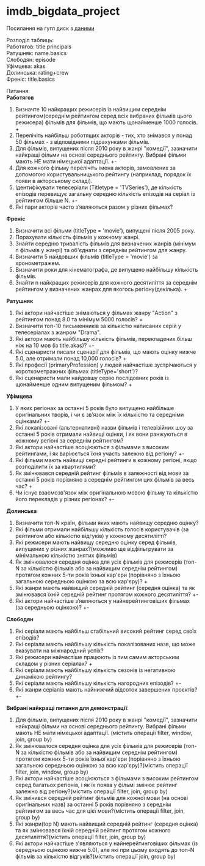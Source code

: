 # imdb_bigdata_project

Посилання на гугл диск з [даними](https://drive.google.com/drive/folders/1VRq_HFyYSpFR8-tcqU-iYdP7azLOZTKv?usp=sharing)

Розподіл таблиць:\
Работягов: title.principals\
Ратушняк: name.basics\
Слободян: episode\
Уфімцева: akas\
Долинська: rating+crew\
Френіс: title.basics


Питання:\
**Работягов**
1. Визначте 10 найкращих режисерів із найвищим середнім рейтингом(середнім рейтингом серед всіх вибраних фільмів цього режисера) фільмів для фільмів, що мають щонайменше 1000 голосів. +
2. Перелічіть найбільш роботящих акторів - тих, хто знімався у понад 50 фільмах - з відповідними підрахунками фільмів.
3. Для фільмів, випущених після 2010 року в жанрі "комедії", зазначити найкращі фільми на основі середнього рейтингу. Вибрані фільми мають НЕ мати німецької адаптації. +-
4. Для кожного фільму перелічіть імена акторів, замовлених за допомогою користувальницького рейтингу (наприклад, порядок їх появи в акторському складі).
5. Ідентифікувати телесеріали (Titletype = 'TVSeries'), де кількість епізодів перевищує загальну середню кількість епізодів на серіал із рейтингом більше N. +-
6. Які пари акторів часто з’являються разом у різних фільмах? 


**Френіс**
1. Визначити всі фільми (titleType = 'movie'), випущені після 2005 року.  
2. Порахувати кількість фільмів у кожному жанрі.  
3. Знайти середню тривалість фільмів для визначених жанрів (мінімум n фільмів у жанрі) та об'єднати з середнім рейтингом для жанру.  
4. Визначити 5 найдовших фільмів (titleType = 'movie') за хронометражем.  
5. Визначити роки для кінематографа, де випущено найбільшу кількість фільмів.  
6. Знайти n найкращих режисерів для кожного десятиліття за середнім рейтингом у визначених жанрах для якогось регіону(декілька). + 


**Ратушняк**
1. Які актори найчастіше знімаються у фільмах жанру "Action" з рейтингом понад 8.0 та мінімум 5000 голосів? +
2. Визначити топ-10 письменників за кількістю написаних серій у телесеріалах з жанром "Drama".
3. Які актори мають найбільшу кількість фільмів, перекладених більш ніж на 10 мов (із title.akas)? +-
4. Які сценаристи писали сценарії для фільмів, що мають оцінку нижче 5.0, але отримали понад 10,000 голосів? +
5. Які професії (primaryProfession) у людей найчастіше зустрічаються у короткометражних фільмах (titleType='short')?
6. Які сценаристи мали найдовшу серію послідовних років із щонайменше одним випущеним фільмом? +


**Уфімцева**
1. У яких регіонах за останні 5 років було випущено найбільше оригінальних творів, і чи є зв’язок між їх кількістю та середніми оцінками? +-
2. Які локалізовані (альтернативні) назви фільмів і телевізійних шоу за останні 5 років отримали найвищі оцінки, і як вони ранжуються в кожному регіоні за середнім рейтингом?
3. Які актори найчастіше асоціюються з фільмами з високим рейтингами, і як варіюється їхня участь залежно від регіону? +-
4. Які фільми мають найвищі середні рейтинги в кожному регіоні, якщо розподілити їх за квартилями?
5. Як змінювався середній рейтинг фільмів в залежності від мови за останні 5 років порівняно з середнім рейтингом цих фільмів за весь час? +
6. Чи існує взаємозв'язок між оригінальною мовою фільму та кількістю його перекладів у різних регіонах? +-


 **Долинська**
1. Визначити топ-N країн, фільми яких мають найвищу середню оцінку?
2. Які фільми отримали найбільшу кількість голосів користувачів (за рейтингом або кількістю відгуків) у кожному десятилітті?
3. Які режисери мають найвищу середню оцінку серед фільмів, випущених у різних жанрах?(можливо ще відфільтрувати за мінімальною кількістю знятих фільмів)
4. Як змінювалося середня оцінка для усіх фільмів для режисерів (топ-N за кількістю фільмів або за найвищим середнім рейтингом) протягом кожних 5-ти років їхньої кар'єри (порівняно з їхньою загальною середньою оцінкою за всю кар'єру)? +
5. Які жанри мають найвищий середній рейтинг (середня оцінка) та як змінювався їхній середній рейтинг протягом кожного десятиліття? +-
6. Які актори найчастіше з’являються у найнерейтинговіших фільмах (за середньою оцінкою)? +-


**Слободян**
1. Які серіали мають найбільш стабільний високий рейтинг серед своїх епізодів?
2. Які серіали мають найбільшу кількість локалізованих назв, що може вказувати на міжнародний успіх?
3. Які режисери найчастіше працюють із тим самим акторським складом у різних серіалах? +
4. Які серіали мають найбільшу кількість сезонів із негативною динамікою рейтингу?
5. Які серіали мають найбільшу кількість нагородних епізодів? +-
6. Які жанри серіалів мають найнижчий відсоток завершених проєктів? +-


**Вибрані найкращі питання для демонстрації**:
1. Для фільмів, випущених після 2010 року в жанрі "комедії", зазначити найкращі фільми на основі середнього рейтингу. Вибрані фільми мають НЕ мати німецької адаптації. (містить операції filter, window, join, group by)
2. Як змінювалося середня оцінка для усіх фільмів для режисерів (топ-N за кількістю фільмів або за найвищим середнім рейтингом) протягом кожних 5-ти років їхньої кар'єри (порівняно з їхньою загальною середньою оцінкою за всю кар'єру)?(містить операції filter, join, window, group by)
3. Які актори найчастіше асоціюються з фільмами з високим рейтингом серед багатьох регіонів, і як їх поява у фільмі змінює рейтинг залежно від регіону?(містить операції filter, join, group by)
4. Як змінився середній рейтинг фільмів для кожної мови (на основі оригінальних назв) за останні 5 років порівняно з середнім рейтингом за весь час для цієї мови?(містить операції filter, join, group by)
5. Які жанри(top N) мають найвищий середній рейтинг (середня оцінка) та як змінювався їхній середній рейтинг протягом кожного десятиліття?(містить операції filter, join, group by)
6. Які актори найчастіше з'являються у найнерейтинговіших фільмах (із середньою оцінкою нижче 5.0), але які при цьому входять до топ-N фільмів за кількістю відгуків?(містить операції join, group by)
